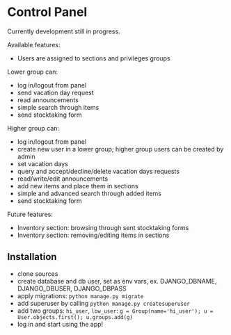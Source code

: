 Control Panel
=============

Currently development still in progress.

Available features:

* Users are assigned to sections and privileges groups


Lower group can:

* log in/logout from panel
* send vacation day request
* read announcements
* simple search through items
* send stocktaking form


Higher group can:

* log in/logout from panel
* create new user in a lower group; higher group users can be created by admin
* set vacation days
* query and accept/decline/delete vacation days requests
* read/write/edit announcements
* add new items and place them in sections
* simple and advanced search through added items
* send stocktaking form


Future features:

* Inventory section: browsing through sent stocktaking forms
* Inventory section: removing/editing items in sections

## Installation

* clone sources
* create database and db user, set as env vars, ex. DJANGO_DBNAME, DJANGO_DBUSER, DJANGO_DBPASS
* apply migrations: `python manage.py migrate`
* add superuser by calling `python manage.py createsuperuser`
* add two groups: `hi_user`, `low_user`: `g = Group(name='hi_user'); u = User.objects.first(); u.groups.add(g)`
* log in and start using the app!


